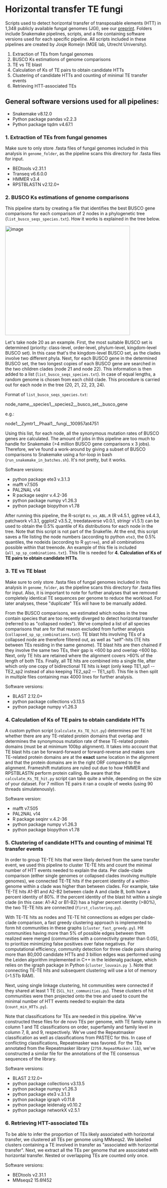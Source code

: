 # Horizontal transfer TE fungi
Scripts used to detect horizontal transfer of transposable elements (HTT) in 1,348 publicly available fungal genomes (JGI), see our [preprint](https://www.biorxiv.org/content/10.1101/2025.06.16.659975v1). Folders include Snakemake pipelines, scripts, and a file containing software versions used for each specific pipeline. All scripts included in these pipelines are created by Josje Romeijn (MGE lab, Utrecht University). 

1. Extraction of TEs from fungal genomes 
2. BUSCO Ks estimations of genome comparisons
3. TE vs TE blast
4. Calculation of Ks of TE pairs to obtain candidate HTTs 
5. Clustering of candidate HTTs and counting of minimal TE transfer events 
6. Retrieving HTT-associated TEs

## General software versions used for all pipelines: 
- Snakemake v8.12.0
- Python package pandas v2.2.3
- Python package tqdm v4.67.1

### 1. Extraction of TEs from fungal genomes
Make sure to only store .fasta files of fungal genomes included in this analysis in `genome_folder`, as the pipeline scans this directory for .fasta files for input. 
- BEDtools v2.31.1
- Transeq v6.6.0.0
- HMMER v3.4
- RPSTBLASTN v2.12.0+

### 2. BUSCO Ks estimations of genome comparisons
This pipeline starts by creating a file that identifies the best BUSCO gene comparisons for each comparison of 2 nodes in a phylogenetic tree (`list_busco_seqs_species.txt`). How it works is explained in the tree below. 

<img width="400" height="350" alt="image" src="https://github.com/user-attachments/assets/e550adc2-45b7-4a71-8936-166649a909c4" />


Let's take node 20 as an example. First, the most suitable BUSCO set is determined (priority: class-level, order-level, phylum-level, kingdom-level BUSCO set). In this case that's the kingdom-level BUSCO set, as the clades involve two different phyla. Next, for each BUSCO gene in the determined BUSCO set, the two longest copies of each BUSCO gene are searched in the two children clades (node 21 and node 22). This information is then added to a list (`list_busco_seqs_species.txt`). In case of equal lengths, a random genome is chosen from each child clade. This procedure is carried out for each node in the tree (20, 21, 22, 23, 24).

Format of `list_busco_seqs_species.txt`:

node_name__species1__species2__busco_set__busco_gene

e.g.:

node1__Zymtr1__Phaal1__fungi__100957at4751

Using this list, for each node, all the synonymous mutation rates of BUSCO genes are calculated. The amount of jobs in this pipeline are too much to handle for Snakemake (>4 million BUSCO gene comparisons x 3 jobs). Therefore, we've found a work-around by giving a subset of BUSCO comparisons to Snakemake using a for-loop in bash (`run_snakemake_in_batches.sh`). It's not pretty, but it works. 

Software versions:
- python package ete3 v.3.1.3
- mafft v7.505
- PAL2NAL v14
- R package seqinr v.4.2-36
- python package numpy v1.26.3
- python package biopython v1.78

After running this pipeline, the R-script `Ks_vs_ABL.R` (R v4.5.1, ggtree v4.4.3, patchwork v1.3.1, ggplot2 v3.5.2, treedataverse v0.0.1, stringr v1.5.1) can be used to obtain the 0.5% quantile of Ks distributions for each node in the tree. Note that this script is not part of the Snakefile. At the end, this script saves a file listing the node numbers (according to python `ete3`, the 0.5% quantiles, the nodeids (according to R `ggtree`), and all combinations possible within that treenode. An example of this file is included (`all_sp_sp_combinations.txt`). This file is needed for **4. Calculation of Ks of TE pairs to obtain candidate HTTs**.  

### 3. TE vs TE blast
Make sure to only store .fasta files of fungal genomes included in this analysis in `genome_folder`, as the pipeline scans this directory for .fasta files for input. Also, it is important to note for further analyses that we removed completely identical TE sequences per genome to reduce the workload. For later analyses, these "duplicate" TEs will have to be manually added. 

From the BUSCO comparisons, we estimated which nodes in the tree contain species that are too recently diverged to detect horizontal transfer (referred to as "collapsed nodes"). We've compiled a list of all species comparisons that are for that reason excluded from further analysis (`collapsed_sp_sp_combinations.txt`). TE blast hits involving TEs of a collapsed node are therefore filtered out, as well as "self"-hits (TE hits between TEs residing in the same genome). TE blast hits are then chained if they involve the same two TEs, their gap is <600 bp and overlap <600 bp. Next, only TE hits are retained where the alignment covers >60% of the length of both TEs. Finally, all TE hits are combined into a single file, after which only one copy of bidirectional TE hits is kept (only keep TE1_sp1 -- TE2_sp2 instead of also keeping TE2_sp2 -- TE1_sp1). This file is then split in multiple files containing max 4000 lines for further analysis. 

Software versions: 
- BLAST 2.12.0+
- python package collections v3.13.5
- python package numpy v1.26.3
  

### 4. Calculation of Ks of TE pairs to obtain candidate HTTs 
A custom python script (`calculate_Ks_TE_hit.py`) determines per TE hit whether there are any TE-related protein domains that overlap and determines the synonymous mutation rate of these TE-related protein domains (must be at minimum 100bp alignment). It takes into account that TE blast hits can be forward-forward or forward-reverse and makes sure TE-related protein domains are at the **exact** same location in the alignment and that the protein domains are in the right ORF compared to the alignment. Frameshift mutations are ruled out due to how HMMER and RPSTBLASTN perform protein calling. Be aware that the `calculate_Ks_TE_hit.py` script can take quite a while, depending on the size of your dataset. For 7 million TE pairs it ran a couple of weeks (using 90 threads simulatenously). 

Software version:
- mafft v7.505
- PAL2NAL v14
- R package seqinr v.4.2-36
- python package numpy v1.26.3
- python package biopython v1.78



### 5. Clustering of candidate HTTs and counting of minimal TE transfer events 
In order to group TE-TE hits that were likely derived from the same transfer event, we used this pipeline to cluster TE-TE hits and count the minimal number of HTT events needed to explain the data. Per clade-clade comparison (either single genomes or collapsed clades involving multiple genomes), we connected TE-TE hits if the percent identity of a within-genome within a clade was higher than between clades. For example, take TE-TE hits A1-B1 and A2-B2 between clade A and clade B, both have a percent identity of 80%. If the percent identity of the blast hit within a single clade (in this case: A1-A2 or B1-B2) has a higher percent identity (>80%), the two TE-TE hits are connected (`first_clustering.py`). 

With TE-TE hits as nodes and TE-TE hit connections as edges per clade-clade comparison, a fast greedy clustering approach is implemented to form hit communities in these graphs (`cluster_fast_greedy.py`). Hit communities having more than 5% of possible edges between them realized were merged (communities with a connectivity greater than 0.05), to prioritize minimizing false positives over false negatives. For computational efficiency, community detection for three clade pairs sharing more than 80,000 candidate HTTs and 3 billion edges was performed using the Leiden algorithm implemented in C++ in the leidenalg package, which relies on the igraph package in Python (`cluster_louvain.py `). Note that connecting TE-TE hits and subsequent clustering will use a lot of memory (>1.5Tb RAM). 

Next, using single linkage clustering, hit communities were connected if they shared at least 1 TE (`SCL_hit_communities.py`). These clusters of hit communities were then projected onto the tree and used to count the minimal number of HTT events needed to explain the data (`count_min_HTTs.py`).  

Note that classifications for TEs are needed in this pipeline. We've constructed these files for de novo TEs per genome, with TE family name in column 1 and TE classifications on order, superfamily and family level in column 7, 8, and 9, respectively. We've used the Repeatmasker classification as well as classifications from PASTEC for this. In case of conflicting classifications, Repeatmasker was favored. For the TEs annotated from the Repeatmasker library (`2759.RepeatMasker.lib`), we've constructed a similar file for the annotations of the TE consensus sequences of the library. 

Software versions: 
- BLAST 2.12.0+
- python package collections v3.13.5
- python package numpy v1.26.3
- python package ete3 v.3.1.3
- python package igraph v0.11.8
- python package leidenalg v0.10.2
- python package networkX v2.5.1

### 6. Retrieving HTT-associated TEs
To be able to infer the proportion of TEs likely associated with horizontal transfer, we clustered all TEs per genome using MMseqs2. We labelled clusters containing a TE involved in transfer as "associated with horizontal transfer". Next, we extract all the TEs per genome that are associated with horizontal transfer. Nested or overlapping TEs are counted only once.

Software versions: 
- BEDtools v2.31.1
- MMseqs2 15.6f452
